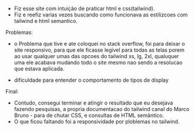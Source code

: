 - Fiz esse site com intuição de praticar html e css(tailwind).
- Fiz e reefiz varias vezes buscando como funcionava as estilizcoes com tailwind e html semantico. 

Problemas:
- o Problema que tive e ate coloquei no stack overflow, foi para deixar o site
responsivo, para que ele ficasse legivel para todas as telas porem ao usar qualquer umas das opcoes do 
tailwind xs, lg, 2xl, qualuquer uma ele acabava mudando todo o site mesmo nao sendo a resolucao que estava aplicada.

- dificuldade para entender o comportamento de tipos de display

Final:
- Contudo, consegui terminar e atingir o resultado que eu desejava fazendo pesquisas, a propria documentacao do tailwind
canal do Marco Bruno - para de chutar CSS, e consultas de HTML semântico.
- O que ficou faltando foi a responsividade por ploblemas no tailwind.
